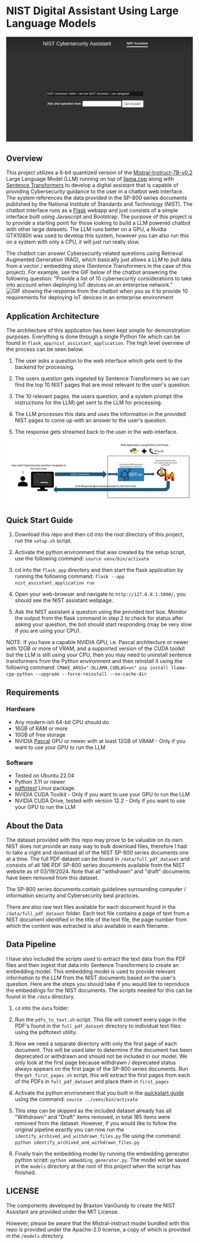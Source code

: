 # NIST Digital Assistant Using Large Language Models
![GIF showing the greeting from the chatbot when you load the webpage](./images/chatbot_greeting.gif)

## Overview
This project utilizes a 6-bit quantized version of the  [Mistral-Instruct-7B-v0.2](https://huggingface.co/TheBloke/Mistral-7B-Instruct-v0.2-GGUF) Large Language Model (LLM) running on top of [llama.cpp](https://github.com/ggerganov/llama.cpp) along with [Sentence Transformers](https://www.sbert.net/) to develop a digital assistant that is capable of providing Cybersecurity guidance to the user in a chatbot web interface.  The system references the data provided in the SP-800 series documents published by the National Institute of Standards and Technology (NIST).  The chatbot interface runs as a [Flask](https://flask.palletsprojects.com/en/3.0.x/) webapp and just consists of a simple interface built using Javascript and Bootstrap.  The purpose of this project is to provide a starting point for those looking to build a LLM powered chatbot with other large datasets.  The LLM runs better on a GPU, a Nvidia GTX1080ti was used to develop this system, however you can also run this on a system with only a CPU, it will just run really slow.  

The chatbot can answer Cybersecurity related questions using Retrieval Augmented Generation (RAG), which basically just allows a LLM to pull data from a vector / embedding store (Sentence Transformers in the case of this project).  For example, see the GIF below of the chatbot answering the following question: "Provide a list of 10 cybersecurity considerations to take into account when deploying IoT devices on an enterprise network." ![GIF showing the response from the chatbot when you as it to provide 10 requirements for deploying IoT devices in an enterprise environment](./images/chatbot_response.gif)

## Application Architecture
The architecture of this application has been kept simple for demonstration purposes. Everything is done through a single Python file which can be found in `flask_app/nist_assistant_application`. The high level overview of the process can be seen below.

1. The user asks a question to the web interface which gets sent to the backend for processing. 

2. The users question gets ingested by Sentence Transformers so we can find the top 10 NIST pages that are most relevant to the user's question.

3. The 10 relevant pages, the users question, and a system prompt (the instructions for the LLM) get sent to the LLM for processing.

4. The LLM processes this data and uses the information in the provided NIST pages to come up with an answer to the user's question. 

5. The response gets streamed back to the user in the web interface.

![Diagram showing the high-level architecture of the application](./images/architecture_diagram.png)

## Quick Start Guide
1. Download this repo and then cd into the root directory of this project, run the `setup.sh` script.

2. Activate the python environment that was created by the setup script, use the following command: `source venv/bin/activate`

2. cd into the `flask_app` directory and then start the flask application by running the following command:
`flask --app nist_assistant_application run`

3. Open your web-browser and navigate to `http://127.0.0.1:5000/`, you should see the NIST assistant webpage. 

4. Ask the NIST assistant a question using the provided text box.  Monitor the output from the flask command in step 2 to check for status after asking your question, the bot should start responding (may be very slow if you are using your CPU). 

NOTE: If you have a capable NVIDIA GPU, i.e. Pascal architecture or newer with 12GB or more of VRAM, and a supported version of the CUDA toolkit but the LLM is still using your CPU, then you may need to uninstall sentence transformers from the Python environment and then reinstall it using the following command: `CMAKE_ARGS="-DLLAMA_CUBLAS=on" pip install llama-cpp-python --upgrade --force-reinstall --no-cache-dir`

## Requirements

### Hardware 
- Any modern-ish 64-bit CPU should do
- 16GB of RAM or more
- 10GB of free storage
- NVIDIA [Pascal](https://en.wikipedia.org/wiki/Pascal_(microarchitecture)) GPU or newer with at least 12GB of VRAM - Only if you want to use your GPU to run the LLM

### Software
- Tested on Ubuntu 22.04
- Python 3.11 or newer
- [pdftotext](https://manpages.ubuntu.com/manpages/trusty/man1/pdftotext.1.html) Linux package.
- NVIDIA CUDA Toolkit - Only if you want to use your GPU to run the LLM
- NVIDIA CUDA Drive, tested with version 12.2 - Only if you want to use your GPU to run the LLM

## About the Data
The dataset provided with this repo may prove to be valuable on its own. NIST does not provide an easy way to bulk download files, therefore I had to take a night and download all of the NIST SP-800 series documents one at a time.  The full PDF dataset can be found in `/data/full_pdf_dataset` and consists of all 196 PDF SP-800 series documents available from the NIST website as of 03/19/2024. Note that all "withdrawn" and "draft" documents have been removed from this dataset.

The SP-800 series documents contain guidelines surrounding computer / information security and Cybersecurity best practices. 

There are also raw text files available for each document found in the `/data/full_pdf_dataset` folder. Each text file contains a page of text from a NIST document identified in the title of the text file, the page number from which the content was extracted is also available in each filename. 

## Data Pipeline
I have also included the scripts used to extract the text data from the PDF files and then ingest that data into Sentence Transformers to create an embedding model.  This embedding model is used to provide relevant information to the LLM from the NIST documents based on the user's question. Here are the steps you should take if you would like to reproduce the embeddings for the NIST documents. The scripts needed for this can be found in the `/data` directory.

1. `cd` into the `data` folder.

2. Run the `pdfs_to_text.sh` script.  This file will convert every page in the PDF's found in the `full_pdf_dataset` directory to individual text files using the pdftotext utility.

3. Now we need a separate directory with only the first page of each document.  This will be used later to determine if the document has been deprecated or withdrawn and should not be included in our model.  We only look at the first page because withdrawn / deprecated status always appears on the first page of the SP-800 series documents.  Run the `get_first_pages.sh` script, this will extract the first pages from each of the PDFs in `full_pdf_dataset` and place them in `first_pages`

4. Activate the python environment that you built in the [quickstart guide](#quick-start-guide) using the command: `source ../venv/bin/activate`

5. This step can be skipped as the included dataset already has all "Withdrawn" and "Draft" items removed, in total 185 items were removed from the dataset.  However, if you would like to follow the original pipeline exactly you can now run the `identify_archived_and_withdrawn_files.py` file using the command: `python identify_archived_and_withdrawn_files.py`

6. Finally train the embedding model by running the embedding generator python script: `python embedding_generator.py`.  The model will be saved in the `models` directory at the root of this project when the script has finished.

## LICENSE
The components developed by Braxton VanGundy to create the NIST Assistant are provided under the MIT License. 

However, please be aware that the Mistral-instruct model bundled with this repo is provided under the Apache-2.0 license, a copy of which is provided in the `/models` directory.

